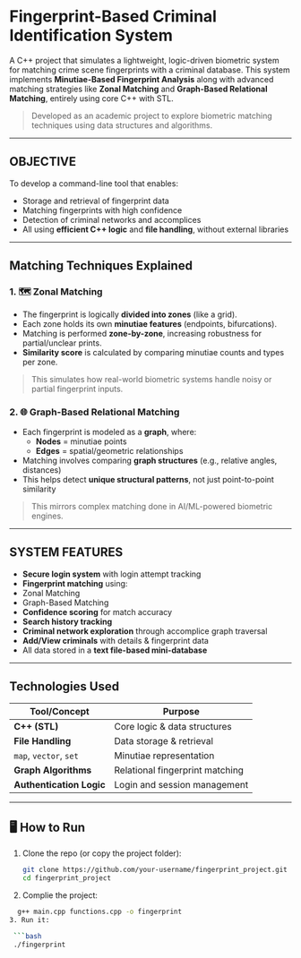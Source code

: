 #  Fingerprint-Based Criminal Identification System

A C++ project that simulates a lightweight, logic-driven biometric system for matching crime scene fingerprints with a criminal database. This system implements **Minutiae-Based Fingerprint Analysis** along with advanced matching strategies like **Zonal Matching** and **Graph-Based Relational Matching**, entirely using core C++ with STL.

>  Developed as an academic project to explore biometric matching techniques using data structures and algorithms.

---

##  OBJECTIVE

To develop a command-line tool that enables:
- Storage and retrieval of fingerprint data
- Matching fingerprints with high confidence
- Detection of criminal networks and accomplices
- All using **efficient C++ logic** and **file handling**, without external libraries

---

##   Matching Techniques Explained

### 1. 🗺️ Zonal Matching
- The fingerprint is logically **divided into zones** (like a grid).
- Each zone holds its own **minutiae features** (endpoints, bifurcations).
- Matching is performed **zone-by-zone**, increasing robustness for partial/unclear prints.
- **Similarity score** is calculated by comparing minutiae counts and types per zone.

> This simulates how real-world biometric systems handle noisy or partial fingerprint inputs.

### 2. 🌐 Graph-Based Relational Matching
- Each fingerprint is modeled as a **graph**, where:
  - **Nodes** = minutiae points
  - **Edges** = spatial/geometric relationships
- Matching involves comparing **graph structures** (e.g., relative angles, distances)
- This helps detect **unique structural patterns**, not just point-to-point similarity

> This mirrors complex matching done in AI/ML-powered biometric engines.

---

##  SYSTEM FEATURES

-  **Secure login system** with login attempt tracking
-  **Fingerprint matching** using:
  - Zonal Matching
  - Graph-Based Matching
-  **Confidence scoring** for match accuracy
-  **Search history tracking**
-  **Criminal network exploration** through accomplice graph traversal
- **Add/View criminals** with details & fingerprint data
-  All data stored in a **text file-based mini-database**

---

##  Technologies Used

| Tool/Concept          | Purpose                          |
|-----------------------|----------------------------------|
| **C++ (STL)**          | Core logic & data structures     |
| **File Handling**      | Data storage & retrieval         |
| `map`, `vector`, `set` | Minutiae representation          |
| **Graph Algorithms**   | Relational fingerprint matching  |
| **Authentication Logic** | Login and session management |

---

## 🖥️ How to Run

1. Clone the repo (or copy the project folder):
   ```bash
   git clone https://github.com/your-username/fingerprint_project.git
   cd fingerprint_project
2. Complie the project:

  ```bash
    g++ main.cpp functions.cpp -o fingerprint
3. Run it:

   ```bash
   ./fingerprint

